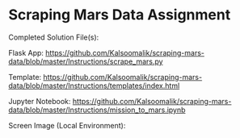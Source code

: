
# Scraping Mars Data Assignment

Completed Solution File(s): 

Flask App: https://github.com/Kalsoomalik/scraping-mars-data/blob/master/Instructions/scrape_mars.py

Template: https://github.com/Kalsoomalik/scraping-mars-data/blob/master/Instructions/templates/index.html

Jupyter Notebook: https://github.com/Kalsoomalik/scraping-mars-data/blob/master/Instructions/mission_to_mars.ipynb

Screen Image (Local Environment): 
